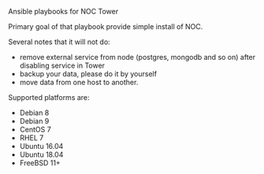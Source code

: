 Ansible playbooks for NOC Tower

Primary goal of that playbook provide simple install of NOC.

Several notes that it will not do:
* remove external service from node (postgres, mongodb and so on) after disabling service in Tower
* backup your data, please do it by yourself
* move data from one host to another.

Supported platforms are: 

* Debian 8
* Debian 9
* CentOS 7
* RHEL 7
* Ubuntu 16.04
* Ubuntu 18.04
* FreeBSD 11+

